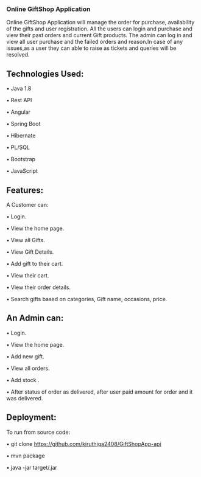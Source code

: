 ### Online GiftShop  Application


Online GiftShop Application will manage the order for purchase, availability of the gifts and user registration. All the users can login and purchase and view their past orders and current Gift products. The admin can log in and view all user purchase and the failed orders and reason.In case of any issues,as a user they can able to raise as tickets and queries will be resolved.


## Technologies Used:


• Java 1.8 

• Rest API

• Angular

• Spring Boot

• Hibernate 

• PL/SQL

• Bootstrap

• JavaScript



## Features:


A Customer can: 

• Login. 

• View the home page.

• View all Gifts.

• View Gift  Details.

• Add gift  to their cart.

• View their cart.

• View their order details.

• Search gifts based on categories, Gift name, occasions, price.


## An Admin can:


• Login.

• View the home page.

• Add new gift. 

• View all orders.

• Add stock .


• After status of order as delivered, after user paid amount for order and it was delivered.


## Deployment:


To run from source code:

• git clone https://github.com/kiruthiga2408/GiftShopApp-api 

• mvn package 

• java -jar target/.jar


